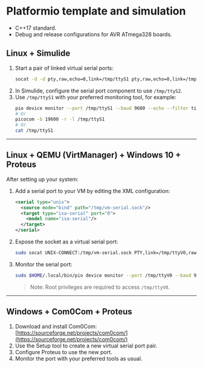 # Platformio template and simulation

- C++17 standard.
- Debug and release configurations for AVR ATmega328 boards.

## Linux + Simulide

1. Start a pair of linked virtual serial ports:
    ```sh
    socat -d -d pty,raw,echo=0,link=/tmp/ttyS1 pty,raw,echo=0,link=/tmp/ttyS2
    ```
2. In Simulide, configure the serial port component to use `/tmp/ttyS2`.
3. Use `/tmp/ttyS1` with your preferred monitoring tool, for example:
    ```sh
    pio device monitor --port /tmp/ttyS1 --baud 9600 --echo --filter time
    # Or
    picocom -b 19600 -r -l /tmp/ttyS1
    # Or
    cat /tmp/ttyS1
    ```

---

## Linux + QEMU (VirtManager) + Windows 10 + Proteus

After setting up your system:

1. Add a serial port to your VM by editing the XML configuration:
    ```xml
    <serial type="unix">
      <source mode="bind" path="/tmp/vm-serial.sock"/>
      <target type="isa-serial" port="0">
        <model name="isa-serial"/>
      </target>
    </serial>
    ```
2. Expose the socket as a virtual serial port:
    ```sh
    sudo socat UNIX-CONNECT:/tmp/vm-serial.sock PTY,link=/tmp/ttyV0,raw,echo=0
    ```
3. Monitor the serial port:
    ```sh
    sudo $HOME/.local/bin/pio device monitor --port /tmp/ttyV0 --baud 9600 --echo --filter time
    ```
    > Note: Root privileges are required to access `/tmp/ttyV0`.

---

## Windows + Com0Com + Proteus

1. Download and install Com0Com: [https://sourceforge.net/projects/com0com/](https://sourceforge.net/projects/com0com/)
2. Use the Setup tool to create a new virtual serial port pair.
3. Configure Proteus to use the new port.
4. Monitor the port with your preferred tools as usual.
